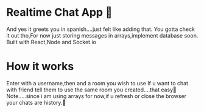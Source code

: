 # Realtime Chat App 💬
And yes it greets you in spanish....just felt like adding that.
You gotta check it out tho,For now just storing messages in arrays,implement database soon.
Built with React,Node and Socket.io
# How it works
Enter with a username,then and a room you wish to use
If u want to chat with friend tell them to use the same room you created....that easy🥱
Note.....since i am using arrays for now,if u refresh or close the browser your chats are history.🙂
